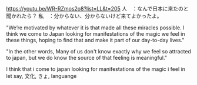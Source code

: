 https://youtu.be/WR-RZmos2o8?list=LL&t=205
人　：なんで日本に来たのと聞かれたら？
私　：分からない、分からないけど来てよかったよ。

"We’re motivated by whatever it is that made all these miracles possible. I think we come to Japan looking for manifestations of the magic we feel in these things, hoping to find that and make it part of our day-to-day lives."

"In the other words, Many of us don't know exactly why we feel so attracted to japan, but we do know the source of that feeling is meaningful."

I think that i come to japan looking for manifestations of the magic i feel in let say, 文化, きょ, languange 